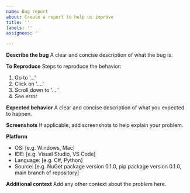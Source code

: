 ```yaml
---
name: Bug report
about: Create a report to help us improve
title: ''
labels: ''
assignees: ''

---
```


**Describe the bug**
A clear and concise description of what the bug is.

**To Reproduce**
Steps to reproduce the behavior:
1. Go to '...'
2. Click on '....'
3. Scroll down to '....'
4. See error

**Expected behavior**
A clear and concise description of what you expected to happen.

**Screenshots**
If applicable, add screenshots to help explain your problem.

**Platform**
 - OS: [e.g. Windows, Mac]
 - IDE: [e.g. Visual Studio, VS Code]
 - Language: [e.g. C#, Python]
 - Source: [e.g. NuGet package version 0.1.0, pip package version 0.1.0, main branch of repository]

**Additional context**
Add any other context about the problem here.